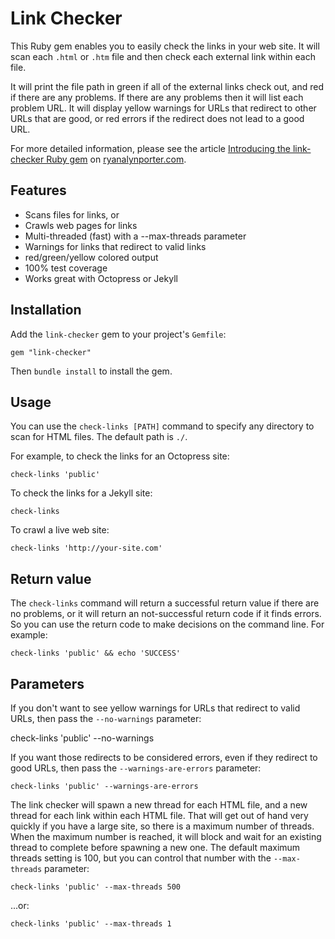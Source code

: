 # Link Checker

This Ruby gem enables you to easily check the links in your web site.  It will scan each ```.html``` or ```.htm``` file and then check each external link within each file.

It will print the file path in green if all of the external links check out, and red if there are any problems.  If there are any problems then it will list each problem URL.  It will display yellow warnings for URLs that redirect to other URLs that are good, or red errors if the redirect does not lead to a good URL.

For more detailed information, please see the article [Introducing the link-checker Ruby gem](http://www.ryanalynporter.com/2012/10/06/introducing-the-link-checker-ruby-gem/) on [ryanalynporter.com](http://www.ryanalynporter.com).

## Features

* Scans files for links, or
* Crawls web pages for links
* Multi-threaded (fast) with a --max-threads parameter
* Warnings for links that redirect to valid links
* red/green/yellow colored output
* 100% test coverage
* Works great with Octopress or Jekyll

## Installation

Add the ```link-checker``` gem to your project's ```Gemfile```:

    gem "link-checker"

Then ```bundle install``` to install the gem.

## Usage

You can use the ```check-links [PATH]``` command to specify any directory to scan for HTML files.  The default path is ```./```.

For example, to check the links for an Octopress site:

    check-links 'public'

To check the links for a Jekyll site:

    check-links

To crawl a live web site:

	check-links 'http://your-site.com'

## Return value

The ```check-links``` command will return a successful return value if there are no problems, or it will return an not-successful return code if it finds errors.  So you can use the return code to make decisions on the command line.  For example:

    check-links 'public' && echo 'SUCCESS'

## Parameters

If you don't want to see yellow warnings for URLs that redirect to valid URLs, then pass the ```--no-warnings``` parameter:

   check-links 'public' --no-warnings

If you want those redirects to be considered errors, even if they redirect to good URLs, then pass the ```--warnings-are-errors``` parameter:

    check-links 'public' --warnings-are-errors

The link checker will spawn a new thread for each HTML file, and a new thread for each link within each HTML file.  That will get out of hand very quickly if you have a large site, so there is a maximum number of threads.  When the maximum number is reached, it will block and wait for an existing thread to complete before spawning a new one.  The default maximum threads setting is 100, but you can control that number with the ```--max-threads``` parameter:

    check-links 'public' --max-threads 500

...or:

    check-links 'public' --max-threads 1


